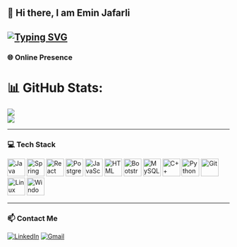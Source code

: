 ## 👋 Hi there, I am Emin Jafarli  

[![Typing SVG](https://readme-typing-svg.herokuapp.com?font=Fira+Code&pause=1000&color=3DB5F7&width=435&lines=Full-Stack+Web+Developer;Java+%26+React+Oriented+Engineer)](https://git.io/typing-svg)
---

### 🌐 Online Presence
# 📊 GitHub Stats:
![](https://github-readme-stats.vercel.app/api?username=eminjafarli&theme=holi&hide_border=false&include_all_commits=false&count_private=false)<br/>
![](https://github-readme-stats.vercel.app/api/top-langs/?username=eminjafarli&theme=holi&hide_border=false&include_all_commits=false&count_private=false&layout=compact)

---

### 💻 Tech Stack

[<img src="https://cdn.jsdelivr.net/gh/devicons/devicon/icons/java/java-original.svg" alt="Java" width="40"/>](https://www.java.com/)
[<img src="https://cdn.jsdelivr.net/gh/devicons/devicon/icons/spring/spring-original.svg" alt="Spring Boot" width="40"/>](https://spring.io/projects/spring-boot)
[<img src="https://cdn.jsdelivr.net/gh/devicons/devicon/icons/react/react-original.svg" alt="React" width="40"/>](https://react.dev/)
[<img src="https://cdn.jsdelivr.net/gh/devicons/devicon/icons/postgresql/postgresql-original.svg" alt="PostgreSQL" width="40"/>](https://www.postgresql.org/)
[<img src="https://cdn.jsdelivr.net/gh/devicons/devicon/icons/javascript/javascript-original.svg" alt="JavaScript" width="40"/>](https://developer.mozilla.org/en-US/docs/Web/JavaScript)
[<img src="https://cdn.jsdelivr.net/gh/devicons/devicon/icons/html5/html5-original.svg" alt="HTML" width="40"/>](https://developer.mozilla.org/en-US/docs/Web/HTML)
[<img src="https://cdn.jsdelivr.net/gh/devicons/devicon/icons/bootstrap/bootstrap-original.svg" alt="Bootstrap" width="40"/>](https://getbootstrap.com/)
[<img src="https://cdn.jsdelivr.net/gh/devicons/devicon/icons/mysql/mysql-original.svg" alt="MySQL" width="40"/>](https://www.mysql.com/)
[<img src="https://cdn.jsdelivr.net/gh/devicons/devicon/icons/cplusplus/cplusplus-original.svg" alt="C++" width="40"/>](https://isocpp.org/)
[<img src="https://cdn.jsdelivr.net/gh/devicons/devicon/icons/python/python-original.svg" alt="Python" width="40"/>](https://www.python.org/)
[<img src="https://cdn.jsdelivr.net/gh/devicons/devicon/icons/git/git-original.svg" alt="Git" width="40"/>](https://git-scm.com/)
[<img src="https://cdn.jsdelivr.net/gh/devicons/devicon/icons/linux/linux-original.svg" alt="Linux" width="40"/>](https://www.linux.org/)
[<img src="https://cdn.jsdelivr.net/gh/devicons/devicon/icons/windows8/windows8-original.svg" alt="Windows" width="40"/>](https://www.microsoft.com/en-us/windows)

---

### 📫 Contact Me

[![LinkedIn](https://img.shields.io/badge/LinkedIn-0077B5?style=for-the-badge&logo=linkedin&logoColor=white)](https://www.linkedin.com/in/eminjaf)
[![Gmail](https://img.shields.io/badge/Gmail-EA4335?style=for-the-badge&logo=gmail&logoColor=white)](mailto:eminjafarli02@gmail.com?subject=GitHub%20Contact)
